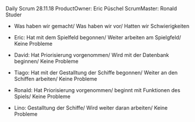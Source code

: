 Daily Scrum 28.11.18
ProductOwner: Eric Püschel ScrumMaster: Ronald Studer

* Was haben wir gemacht/ Was haben wir vor/ Hatten wir Schwierigkeiten

* Eric: Hat mit dem Spielfeld begonnen/ Weiter arbeiten am Spielgfeld/ Keine Probleme
* David: Hat Priorisierung vorgenommen/ Wird mit der Datenbank beginnen/ Keine Probleme
* Tiago: Hat mit der Gestalltung der Schiffe begonnen/ Weiter an den Schiffen arbeiten/ Keine Probleme
* Ronald: Hat Priorisierung vorgenommen/ beginnt mit Funktionen des Spiels/ Keine Probleme
* Lino: Gestalltung der Schiffe/ Wird weiter daran arbeiten/ Keine Probleme
